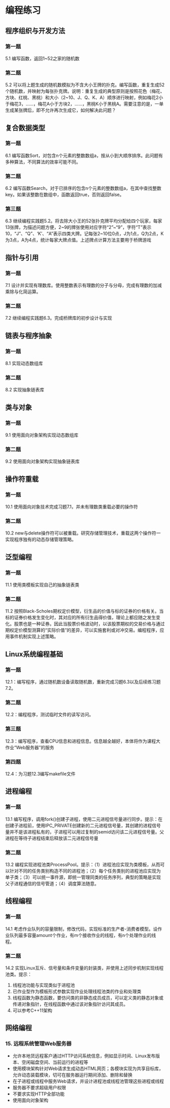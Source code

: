 # 编程练习

## 程序组织与开发方法

### 第一题

5.1 编写函数，返回1~52之家的随机数

### 第二题

5.2 可以将上题生成的随机数模拟为不含大小王牌的扑克。编写函数，重复生成52个随机数，并映射为每张扑克牌。说明：重复生成的典型原则是按照花色（梅花、方块、红桃、黑桃）和大小（2~10、J、Q、K、A）顺序进行映射，例如梅花2小于梅花3，......，梅花A小于方块2，......，黑桃K小于黑桃A。需要注意的是，一单生成某张牌后，即不允许再次生成它，如何解决此问题？

## 复合数据类型

### 第一题

6.1 编写函数Sort，对包含n个元素的整数数组a，按从小到大顺序排序。此问题有多种算法，不同算法的效率可能不同。

### 第二题

6.2 编写函数Search，对于已排序的包含n个元素的整数数组a，在其中查找整数key。如果该整数在数组中，函数返回true，否则返回false。

### 第三题

6.3 继续编程实践题5.2。将去除大小王的52张扑克牌平均分配给四个玩家，每家13张牌，为描述问题方便，2~9的牌张使用对应字符“2”~“9”，字符“T”表示10，“J”、“Q”、‘K’、“A”表示四类大牌。记每张2~10位0点，J为1点，Q为2点，K为3点，A为4点，统计每家大牌点值。上述牌点计算方法主要用于桥牌游戏

## 指针与引用

### 第一题

7.1 设计并实现有理数库。使用整数表示有理数的分子与分母，完成有理数的加减乘除与化简运算。

### 第二题

7.2 继续编程实践题6.3。完成桥牌库的初步设计与实现

## 链表与程序抽象

### 第一题

8.1 实现动态数组库

### 第二题

8.2 实现抽象链表库

## 类与对象

### 第一题

9.1 使用面向对象架构实现动态数组库

### 第二题

9.2 使用面向对象架构实现抽象链表库

## 操作符重载

### 第一题

10.1 使用面向对象技术完成习题7.1，并未有理数类重载必要的操作符



### 第二题

10.2 new与delete操作符可以被重载。研究存储管理技术，重载这两个操作符一实现程序独有的动态存储管理策略。

## 泛型编程

### 第一题

11.1 使用类模板实现自己的抽象链表类

### 第二题

11.2 按照Black-Scholes期权定价模型，衍生品的价值与标的证券的价格有关。当标的证券价格发生变化时，其对应的所有衍生品得价值，理论上都应随之发生变化。股票也是一种证券。因此当股票价格波动时，以该股票期权的交易价格与通过期权定价模型测算的“实际价值”的差异，可以实施套利或对冲交易。编程程序，应用事件机制实现上述策略。

## Linux系统编程基础

### 第一题

12.1：编写程序，通过随机数设备读取随机数，重新完成习题6.3以及后续练习题7.2。

### 第二题

12.2：编程程序，测试临时文件的读写访问。

### 第三题

12.3：编写程序，查看CPU信息和进程信息。信息越全越好，本体将作为课程大作业“Web服务器”的服务

### 第四题

12.4：为习题12.3编写makefile文件



## 进程编程

### 第一题

13.1 编写程序，调用fork()创建子进程，使用二元进程信号量进行同步。提示：在创建子进程前，使用IPC_PRIVATE创建新的二元进程信号量，其创建的进程信号量并不是该进程私有的，子进程可以用过复制的semid访问该二元进程信号量。父进程在等待子进程结束后释放该二元进程信号量

### 第二题

13.2 编程实现进程池类ProcessPool。提示：（1）进程池应实现为类模板，从而可以针对不同的任务类别构造不同的进程池；（2）每个任务类别的进程池应实现为单子类；（3）可以统一事件源，即统一管理同类的任务序列，典型的策略是实现父子进程通信的信号管道；（4）调度算法随意。

## 线程编程

### 第一题

14.1 考虑作业队列的容量限制，修改代码，实现标准的生产者-消费者模型。设作业队列最多容量amount个作业，有m个接收作业的线程，有n个处理作业的线程。

### 第二题

14.2 实现Linux互斥、信号量和条件变量的封装类，并使用上述同步机制实现线程池类。提示：

1. 线程池功能与实现类似于进程池
2. 已作业型作为模板形式参数实现作业处理线程池类的作业和处理类
3. 线程函数为静态函数，要仿问类的非静态成员成员，可以定义类的静态对象或传递对象指针，在线程函数中通过该对象指针访问其成员。
4. 可以参考C++11架构

## 网络编程

### 15. 远程系统管理Web服务器

- 允许本地货远程客户通过HTTP访问系统信息，例如显示时间、Linux发布版本、空闲磁盘空间、当前运行的进程等
- 使用模块架构针对Web请求生成动态HTML网页；各模块实现为共享目标库，允许动态装载模块，切可在服务器运行期间添加、删除和替换
- 在子进程或线程中服务Web请求，并设计进程池或线程池管理这些进程或线程
- 服务器不要求超级用户权限
- 不要求实现HTTP全部功能
- 使用面向对象架构